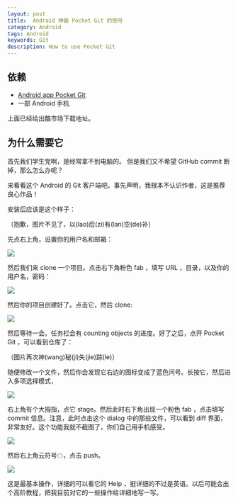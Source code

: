 ```yaml
---
layout: post
title:  Android 神器 Pocket Git 的使用
category: Android
tags: Android
keywords: Git
description: How to use Pocket Git
---
```


## 依赖

+ [Android app Pocket Git](http://www.coolapk.com/apk/com.aor.pocketgit)
+ 一部 Android 手机

上面已经给出酷市场下载地址。

## 为什么需要它

首先我们学生党啊，是经常拿不到电脑的。
但是我们又不希望 GitHub commit 断掉，那么怎么办呢？

来看看这个 Android 的 Git 客户端吧。事先声明，我根本不认识作者，这是推荐良心作品！

安装后应该是这个样子：

（抱歉，图片不见了，以(lao)后(zi)有(lan)空(de)补）

先点右上角，设置你的用户名和邮箱：

![](https://coding.net/u/ice1000/p/Images/git/raw/master/img/Screenshot_2017-01-16-19-16-42-05.png)

然后我们来 clone 一个项目。点击右下角粉色 fab ，填写 URL ，目录，以及你的用户名，密码：

![](https://coding.net/u/ice1000/p/Images/git/raw/master/img/Screenshot_2017-01-16-19-17-04-73.png)

然后你的项目创建好了。点击它，然后 clone:

![](https://coding.net/u/ice1000/p/Images/git/raw/master/img/Screenshot_2017-01-16-19-43-07-60.png)

然后等待一会。任务栏会有 counting objects 的进度。好了之后，点开 Pocket Git ，可以看到仓库了：

（图片再次神(wang)秘(ji)失(jie)踪(le)）

随便修改一个文件，然后你会发现它右边的图标变成了蓝色问号。长按它，然后进入多项选择模式，

![](https://coding.net/u/ice1000/p/Images/git/raw/master/img/Screenshot_2017-01-16-19-43-32-77.png)

右上角有个大拇指，点它 stage。然后此时右下角出现一个粉色 fab ，点击填写 commit 信息。注意，此时点击这个 dialog 中的那些文件，可以看到 diff 界面，非常友好。这个功能我就不截图了，你们自己用手机感受。

![](https://coding.net/u/ice1000/p/Images/git/raw/master/img/Screenshot_2017-01-16-19-43-47-27.png)

然后右上角云符号☁，点击 push。

![](https://coding.net/u/ice1000/p/Images/git/raw/master/img/Screenshot_2017-01-16-19-43-52-04.png)

这是最基本操作，详细的可以看它的 Help ，挺详细的不过是英语。以后可能会出个高阶教程，把我目前对它的一些操作给详细地写一写。
